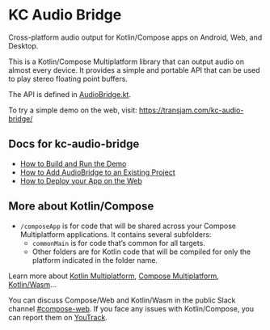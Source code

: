 # KC Audio Bridge

Cross-platform audio output for Kotlin/Compose apps on Android, Web, and Desktop.

This is a Kotlin/Compose Multiplatform library that can output audio on almost every device.
It provides a simple and portable API that can be used to play stereo floating point buffers.

The API is defined in [AudioBridge.kt](https://github.com/philburk/kc-audio-bridge/blob/main/composeApp/src/commonMain/kotlin/com/mobileer/audiobridge/AudioBridge.kt).

To try a simple demo on the web, visit: https://transjam.com/kc-audio-bridge/

## Docs for kc-audio-bridge

* [How to Build and Run the Demo](docs/HowToBuildDemo.md)
* [How to Add AudioBridge to an Existing Project](docs/AddingToAnotherProject.md)
* [How to Deploy your App on the Web](docs/HowToDeployOnWeb.md)

## More about Kotlin/Compose

* `/composeApp` is for code that will be shared across your Compose Multiplatform applications.
  It contains several subfolders:
  - `commonMain` is for code that’s common for all targets.
  - Other folders are for Kotlin code that will be compiled for only the platform indicated in the folder name.

Learn more about [Kotlin Multiplatform](https://www.jetbrains.com/help/kotlin-multiplatform-dev/get-started.html),
[Compose Multiplatform](https://github.com/JetBrains/compose-multiplatform/#compose-multiplatform),
[Kotlin/Wasm](https://kotl.in/wasm/)…

You can discuss Compose/Web and Kotlin/Wasm in the public Slack channel [#compose-web](https://slack-chats.kotlinlang.org/c/compose-web).
If you face any issues with Kotlin/Compose, you can report them on [YouTrack](https://youtrack.jetbrains.com/newIssue?project=CMP).

